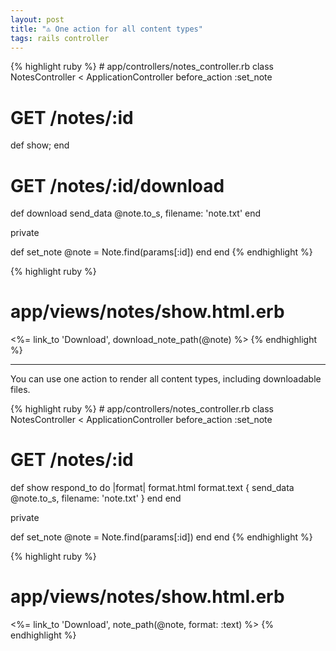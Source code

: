 ```yaml
---
layout: post
title: "♳ One action for all content types"
tags: rails controller
---
```


<div class='red'>
{% highlight ruby %}
# app/controllers/notes_controller.rb
class NotesController < ApplicationController
  before_action :set_note

  # GET /notes/:id
  def show; end

  # GET /notes/:id/download
  def download
    send_data @note.to_s, filename: 'note.txt'
  end

  private

  def set_note
    @note = Note.find(params[:id])
  end
end
{% endhighlight %}

{% highlight ruby %}
# app/views/notes/show.html.erb
<%= link_to 'Download', download_note_path(@note) %>
{% endhighlight %}
</div>

<p><hr></p>

You can use one action to render all content types, including downloadable files.

<!--more-->

<div class='green'>
{% highlight ruby %}
# app/controllers/notes_controller.rb
class NotesController < ApplicationController
  before_action :set_note

  # GET /notes/:id
  def show
    respond_to do |format|
      format.html
      format.text { send_data @note.to_s, filename: 'note.txt' }
    end
  end

  private

  def set_note
    @note = Note.find(params[:id])
  end
end
{% endhighlight %}

{% highlight ruby %}
# app/views/notes/show.html.erb
<%= link_to 'Download', note_path(@note, format: :text) %>
{% endhighlight %}
</div>
